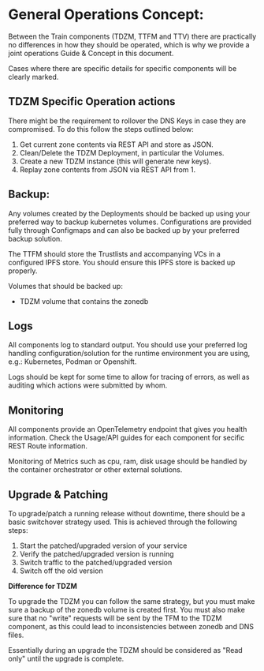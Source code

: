 # General Operations Concept:
Between the Train components (TDZM, TTFM and TTV) there are practically no differences in how they should be operated, which is why we provide a joint operations Guide & Concept in this document.

Cases where there are specific details for specific components will be clearly marked.

## TDZM Specific Operation actions
There might be the requirement to rollover the DNS Keys in case they are compromised. To do this follow the steps outlined below:

1. Get current zone contents via REST API and store as JSON.
2. Clean/Delete the TDZM Deployment, in particular the Volumes.
3. Create a new TDZM instance (this will generate new keys).
4. Replay zone contents from JSON via REST API from 1.

## Backup:
Any volumes created by the Deployments should be backed up using your preferred way to backup kubernetes volumes. Configurations are provided fully through Configmaps and can also be backed up by your preferred backup solution.

The TTFM should store the Trustlists and accompanying VCs in a configured IPFS store. You should ensure this IPFS store is backed up properly.

Volumes that should be backed up:
- TDZM volume that contains the zonedb

## Logs
All components log to standard output. You should use your preferred log handling configuration/solution for the runtime environment you are using, e.g.: Kubernetes, Podman or Openshift.

Logs should be kept for some time to allow for tracing of errors, as well as auditing which actions were submitted by whom.

## Monitoring
All components provide an OpenTelemetry endpoint that gives you health information. Check the Usage/API guides for each component for secific REST Route information.

Monitoring of Metrics such as cpu, ram, disk usage should be handled by the container orchestrator or other external solutions.

## Upgrade & Patching
To upgrade/patch a running release without downtime, there should be a basic switchover strategy used. This is achieved through the following steps:

1. Start the patched/upgraded version of your service
2. Verify the patched/upgraded version is running
3. Switch traffic to the patched/upgraded version
4. Switch off the old version

**Difference for TDZM**

To upgrade the TDZM you can follow the same strategy, but you must make sure a backup of the zonedb volume is created first. You must also make sure that no "write" requests will be sent by the TFM to the TDZM component, as this could lead to inconsistencies between zonedb and DNS files.

Essentially during an upgrade the TDZM should be considered as "Read only" until the upgrade is complete.